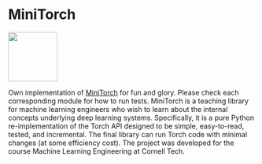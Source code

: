 # MiniTorch
<img src="https://minitorch.github.io/_images/match.png" width="100px">

Own implementation of [MiniTorch](https://minitorch.github.io/) for fun and glory. Please check each corresponding module for how to run tests. MiniTorch is a teaching library for machine learning engineers who wish to learn about the internal concepts underlying deep learning systems. Specifically, it is a pure Python re-implementation of the Torch API designed to be simple, easy-to-read, tested, and incremental. The final library can run Torch code with minimal changes (at some efficiency cost). The project was developed for the course Machine Learning Engineering at Cornell Tech.